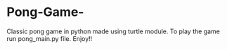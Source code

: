 # Pong-Game-
Classic pong game in python made using turtle module.
To play the game run pong_main.py file.
Enjoy!!
